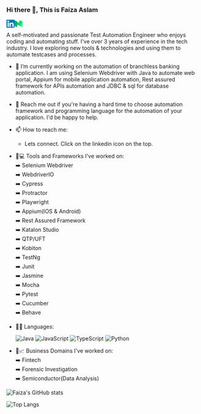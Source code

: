 ### Hi there 👋, This is Faiza Aslam

<a href="https://www.linkedin.com/in/faiza-aslam04/"><img align="left" src="https://raw.githubusercontent.com/faizaaslam/faizaaslam/main/Images/linkedin.svg" alt="Faiza | LinkedIn" width="21px"/></a>

<a href="https://faiza-aslam.medium.com/"><img align="left" src="https://raw.githubusercontent.com/faizaaslam/faizaaslam/main/Images/medium.svg" alt="Faiza | Medium" width="21px"/></a><br/>

A self-motivated and passionate Test Automation Engineer who enjoys coding and automating stuff. I've over 3 years of experience in the tech industry. I love exploring new tools & technologies and using them to automate testcases and processes. 

- 🔭 I’m currently working on the automation of branchless banking application. I am using Selenium Webdriver with Java to automate web portal, Appium for mobile application automation, Rest assured framework for APIs automation and JDBC & sql for database automation.

- 💬 Reach me out if you're having a hard time to choose automation framework and programming language for the automation of your application. I'd be happy to help.
- 📫 How to reach me: 
    - Lets connect. Click on the linkedin icon on the top. 
- :rocket::computer: Tools and Frameworks I've worked on:<br />
      :arrow_right: Selenium Webdriver<br />
      :arrow_right: WebdriverIO<br />
      :arrow_right: Cypress<br />
      :arrow_right: Protractor<br />
      :arrow_right: Playwright<br />
      :arrow_right: Appium(IOS & Android)<br />
      :arrow_right: Rest Assured Framework<br />
      :arrow_right: Katalon Studio<br />
      :arrow_right: QTP/UFT<br />
      :arrow_right: Kobiton<br />
      :arrow_right: TestNg<br />
      :arrow_right: Junit<br />
      :arrow_right: Jasmine<br />
      :arrow_right: Mocha<br />
      :arrow_right: Pytest<br />
      :arrow_right: Cucumber<br />
      :arrow_right: Behave
    
- 👩‍💻 Languages:<br />

    ![Java](https://img.shields.io/badge/java-%23ED8B00.svg?style=for-the-badge&logo=java&logoColor=white)
    ![JavaScript](https://img.shields.io/badge/javascript-%23323330.svg?style=for-the-badge&logo=javascript&logoColor=%23F7DF1E)
    ![TypeScript](https://img.shields.io/badge/typescript-%23007ACC.svg?style=for-the-badge&logo=typescript&logoColor=white)
    ![Python](https://img.shields.io/badge/python-3670A0?style=for-the-badge&logo=python&logoColor=ffdd54)<br/>
   
- :rocket:📈 Business Domains I've worked on: <br />
    :arrow_right: Fintech<br />
    :arrow_right: Forensic Investigation<br />
    :arrow_right: Semiconductor(Data Analysis)
    

![Faiza's GitHub stats](https://github-readme-stats.vercel.app/api?username=faizaaslam&show_icons=true&theme=radical)

![Top Langs](https://github-readme-stats.vercel.app/api/top-langs/?username=faizaaslam&theme=tokyonight)


